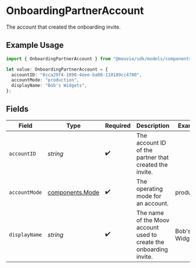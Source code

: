 # OnboardingPartnerAccount

The account that created the onboarding invite.

## Example Usage

```typescript
import { OnboardingPartnerAccount } from "@moovio/sdk/models/components";

let value: OnboardingPartnerAccount = {
  accountID: "6cca29f4-1090-4eee-ba08-110189cc4780",
  accountMode: "production",
  displayName: "Bob's Widgets",
};
```

## Fields

| Field                                                              | Type                                                               | Required                                                           | Description                                                        | Example                                                            |
| ------------------------------------------------------------------ | ------------------------------------------------------------------ | ------------------------------------------------------------------ | ------------------------------------------------------------------ | ------------------------------------------------------------------ |
| `accountID`                                                        | *string*                                                           | :heavy_check_mark:                                                 | The account ID of the partner that created the invite.             |                                                                    |
| `accountMode`                                                      | [components.Mode](../../models/components/mode.md)                 | :heavy_check_mark:                                                 | The operating mode for an account.                                 | production                                                         |
| `displayName`                                                      | *string*                                                           | :heavy_check_mark:                                                 | The name of the Moov account used to create the onboarding invite. | Bob's Widgets                                                      |